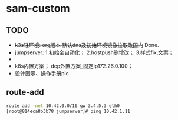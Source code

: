 # sam-custom

## TODO

- ~~k3s轻环境: org版本 默认dns及初始环境镜像拉取改国内~~ Done.
- jumpserver: 1.初始全自动化； 2.hostpush删增改； 3.样式fix,文案；
- 
- k8s内置方案； dcp外置方案_固定ip172.26.0.100；
- 设计图示、操作手册pic

## route-add

```bash
route add -net 10.42.0.0/16 gw 3.4.5.3 eth0
[root@814eca8b3b78 jumpserver]# ping 10.42.1.11 
```